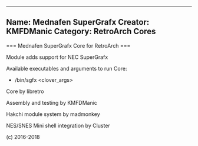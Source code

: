 -----------------------
Name: Mednafen SuperGrafx 
Creator: KMFDManic
Category: RetroArch Cores
-----------------------
=== Mednafen SuperGrafx Core for RetroArch ===

Module adds support for NEC SuperGrafx

Available executables and arguments to run Core:
- /bin/sgfx <rom> <clover_args>

Core by libretro

Assembly and testing by KMFDManic

Hakchi module system by madmonkey

NES/SNES Mini shell integration by Cluster

(c) 2016-2018
